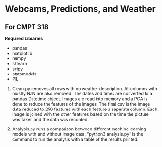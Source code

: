 Webcams, Predictions, and Weather 
==============

For CMPT 318
--------------
  
**Required Libraries** 
 - pandas
 - matplotlib
 - numpy
 - sklearn
 - scipy
 - statsmodels
 - PIL






1. Clean.py removes all rows with no weather description. All columns with mostly NaN are also removed. The dates and times are converted to a pandas Datetime object. Images are read into memory and a PCA is done to reduce the features of the images. The final csv is the image data reduced to 250 features with each feature a seperate column. Each image is joined with the other features based on the time the picture was taken and the data was recorded.

2. Analysis.py runs a comparison between different machine learning models with and without image data. "python3 analysis.py" is the command to run the analysis with a table of the results printed.
